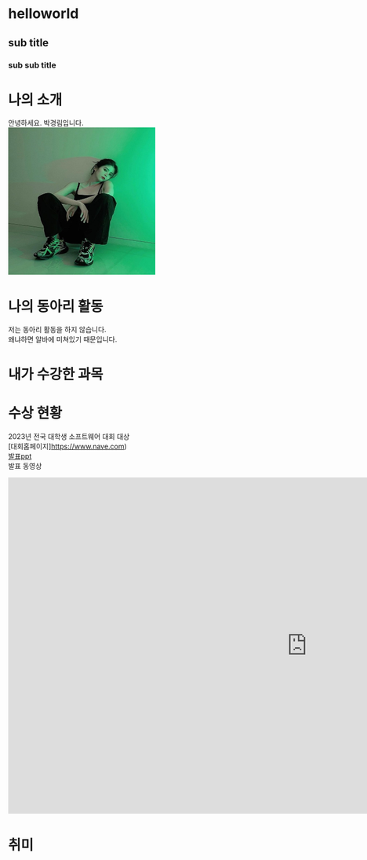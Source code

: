 # helloworld
## sub title
### sub sub title

# 나의 소개

안녕하세요. 박경림입니다. <br>
<img src = "1.jpg" width = "300" height = "300"/> <br>

# 나의 동아리 활동

저는 동아리 활동을 하지 않습니다. <br>
왜냐하면 알바에 미쳐있기 때문입니다.

# 내가 수강한 과목

# 수상 현황

2023년 전국 대학생 소프트웨어 대회 대상<br>
[대회홈페이지]https://www.nave.com) <br>
[발표ppt](/presentation.pptx)<br>
발표 동영상<br>
<iframe width="1217" height="685" src="https://www.youtube.com/embed/9xdQEfG_gmE" title="식당에서 혼밥 잘하는 방법" frameborder="0" allow="accelerometer; autoplay; clipboard-write; encrypted-media; gyroscope; picture-in-picture; web-share" allowfullscreen></iframe>

# 취미
